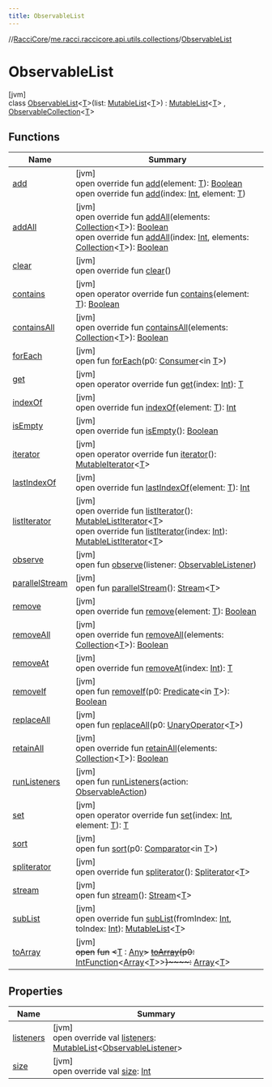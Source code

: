 ```yaml
---
title: ObservableList
---
```

//[RacciCore](../../../index.html)/[me.racci.raccicore.api.utils.collections](../index.html)/[ObservableList](index.html)



# ObservableList



[jvm]\
class [ObservableList](index.html)&lt;[T](index.html)&gt;(list: [MutableList](https://kotlinlang.org/api/latest/jvm/stdlib/kotlin.collections/-mutable-list/index.html)&lt;[T](index.html)&gt;) : [MutableList](https://kotlinlang.org/api/latest/jvm/stdlib/kotlin.collections/-mutable-list/index.html)&lt;[T](index.html)&gt; , [ObservableCollection](../-observable-collection/index.html)&lt;[T](index.html)&gt;



## Functions


| Name | Summary |
|---|---|
| [add](add.html) | [jvm]<br>open override fun [add](add.html)(element: [T](index.html)): [Boolean](https://kotlinlang.org/api/latest/jvm/stdlib/kotlin/-boolean/index.html)<br>open override fun [add](add.html)(index: [Int](https://kotlinlang.org/api/latest/jvm/stdlib/kotlin/-int/index.html), element: [T](index.html)) |
| [addAll](add-all.html) | [jvm]<br>open override fun [addAll](add-all.html)(elements: [Collection](https://kotlinlang.org/api/latest/jvm/stdlib/kotlin.collections/-collection/index.html)&lt;[T](index.html)&gt;): [Boolean](https://kotlinlang.org/api/latest/jvm/stdlib/kotlin/-boolean/index.html)<br>open override fun [addAll](add-all.html)(index: [Int](https://kotlinlang.org/api/latest/jvm/stdlib/kotlin/-int/index.html), elements: [Collection](https://kotlinlang.org/api/latest/jvm/stdlib/kotlin.collections/-collection/index.html)&lt;[T](index.html)&gt;): [Boolean](https://kotlinlang.org/api/latest/jvm/stdlib/kotlin/-boolean/index.html) |
| [clear](clear.html) | [jvm]<br>open override fun [clear](clear.html)() |
| [contains](index.html#765883978%2FFunctions%2F863300109) | [jvm]<br>open operator override fun [contains](index.html#765883978%2FFunctions%2F863300109)(element: [T](index.html)): [Boolean](https://kotlinlang.org/api/latest/jvm/stdlib/kotlin/-boolean/index.html) |
| [containsAll](index.html#-225903147%2FFunctions%2F863300109) | [jvm]<br>open override fun [containsAll](index.html#-225903147%2FFunctions%2F863300109)(elements: [Collection](https://kotlinlang.org/api/latest/jvm/stdlib/kotlin.collections/-collection/index.html)&lt;[T](index.html)&gt;): [Boolean](https://kotlinlang.org/api/latest/jvm/stdlib/kotlin/-boolean/index.html) |
| [forEach](../../me.racci.raccicore.api.utils.minecraft/-pos-range/index.html#1532301601%2FFunctions%2F863300109) | [jvm]<br>open fun [forEach](../../me.racci.raccicore.api.utils.minecraft/-pos-range/index.html#1532301601%2FFunctions%2F863300109)(p0: [Consumer](https://docs.oracle.com/javase/8/docs/api/java/util/function/Consumer.html)&lt;in [T](index.html)&gt;) |
| [get](index.html#961975567%2FFunctions%2F863300109) | [jvm]<br>open operator override fun [get](index.html#961975567%2FFunctions%2F863300109)(index: [Int](https://kotlinlang.org/api/latest/jvm/stdlib/kotlin/-int/index.html)): [T](index.html) |
| [indexOf](index.html#-407930336%2FFunctions%2F863300109) | [jvm]<br>open override fun [indexOf](index.html#-407930336%2FFunctions%2F863300109)(element: [T](index.html)): [Int](https://kotlinlang.org/api/latest/jvm/stdlib/kotlin/-int/index.html) |
| [isEmpty](index.html#-1000881820%2FFunctions%2F863300109) | [jvm]<br>open override fun [isEmpty](index.html#-1000881820%2FFunctions%2F863300109)(): [Boolean](https://kotlinlang.org/api/latest/jvm/stdlib/kotlin/-boolean/index.html) |
| [iterator](index.html#-1577986619%2FFunctions%2F863300109) | [jvm]<br>open operator override fun [iterator](index.html#-1577986619%2FFunctions%2F863300109)(): [MutableIterator](https://kotlinlang.org/api/latest/jvm/stdlib/kotlin.collections/-mutable-iterator/index.html)&lt;[T](index.html)&gt; |
| [lastIndexOf](index.html#1327716778%2FFunctions%2F863300109) | [jvm]<br>open override fun [lastIndexOf](index.html#1327716778%2FFunctions%2F863300109)(element: [T](index.html)): [Int](https://kotlinlang.org/api/latest/jvm/stdlib/kotlin/-int/index.html) |
| [listIterator](list-iterator.html) | [jvm]<br>open override fun [listIterator](list-iterator.html)(): [MutableListIterator](https://kotlinlang.org/api/latest/jvm/stdlib/kotlin.collections/-mutable-list-iterator/index.html)&lt;[T](index.html)&gt;<br>open override fun [listIterator](list-iterator.html)(index: [Int](https://kotlinlang.org/api/latest/jvm/stdlib/kotlin/-int/index.html)): [MutableListIterator](https://kotlinlang.org/api/latest/jvm/stdlib/kotlin.collections/-mutable-list-iterator/index.html)&lt;[T](index.html)&gt; |
| [observe](../-observable-holder/observe.html) | [jvm]<br>open fun [observe](../-observable-holder/observe.html)(listener: [ObservableListener](../index.html#290302064%2FClasslikes%2F863300109)) |
| [parallelStream](../-online-player-collection/index.html#-1592339412%2FFunctions%2F863300109) | [jvm]<br>open fun [parallelStream](../-online-player-collection/index.html#-1592339412%2FFunctions%2F863300109)(): [Stream](https://docs.oracle.com/javase/8/docs/api/java/util/stream/Stream.html)&lt;[T](index.html)&gt; |
| [remove](remove.html) | [jvm]<br>open override fun [remove](remove.html)(element: [T](index.html)): [Boolean](https://kotlinlang.org/api/latest/jvm/stdlib/kotlin/-boolean/index.html) |
| [removeAll](remove-all.html) | [jvm]<br>open override fun [removeAll](remove-all.html)(elements: [Collection](https://kotlinlang.org/api/latest/jvm/stdlib/kotlin.collections/-collection/index.html)&lt;[T](index.html)&gt;): [Boolean](https://kotlinlang.org/api/latest/jvm/stdlib/kotlin/-boolean/index.html) |
| [removeAt](remove-at.html) | [jvm]<br>open override fun [removeAt](remove-at.html)(index: [Int](https://kotlinlang.org/api/latest/jvm/stdlib/kotlin/-int/index.html)): [T](index.html) |
| [removeIf](../-observable-collection/index.html#1655623621%2FFunctions%2F863300109) | [jvm]<br>open fun [removeIf](../-observable-collection/index.html#1655623621%2FFunctions%2F863300109)(p0: [Predicate](https://docs.oracle.com/javase/8/docs/api/java/util/function/Predicate.html)&lt;in [T](index.html)&gt;): [Boolean](https://kotlinlang.org/api/latest/jvm/stdlib/kotlin/-boolean/index.html) |
| [replaceAll](index.html#901675341%2FFunctions%2F863300109) | [jvm]<br>open fun [replaceAll](index.html#901675341%2FFunctions%2F863300109)(p0: [UnaryOperator](https://docs.oracle.com/javase/8/docs/api/java/util/function/UnaryOperator.html)&lt;[T](index.html)&gt;) |
| [retainAll](retain-all.html) | [jvm]<br>open override fun [retainAll](retain-all.html)(elements: [Collection](https://kotlinlang.org/api/latest/jvm/stdlib/kotlin.collections/-collection/index.html)&lt;[T](index.html)&gt;): [Boolean](https://kotlinlang.org/api/latest/jvm/stdlib/kotlin/-boolean/index.html) |
| [runListeners](../-observable-holder/run-listeners.html) | [jvm]<br>open fun [runListeners](../-observable-holder/run-listeners.html)(action: [ObservableAction](../-observable-action/index.html)) |
| [set](set.html) | [jvm]<br>open operator override fun [set](set.html)(index: [Int](https://kotlinlang.org/api/latest/jvm/stdlib/kotlin/-int/index.html), element: [T](index.html)): [T](index.html) |
| [sort](index.html#-1169394793%2FFunctions%2F863300109) | [jvm]<br>open fun [sort](index.html#-1169394793%2FFunctions%2F863300109)(p0: [Comparator](https://docs.oracle.com/javase/8/docs/api/java/util/Comparator.html)&lt;in [T](index.html)&gt;) |
| [spliterator](index.html#703021258%2FFunctions%2F863300109) | [jvm]<br>open override fun [spliterator](index.html#703021258%2FFunctions%2F863300109)(): [Spliterator](https://docs.oracle.com/javase/8/docs/api/java/util/Spliterator.html)&lt;[T](index.html)&gt; |
| [stream](../-online-player-collection/index.html#135225651%2FFunctions%2F863300109) | [jvm]<br>open fun [stream](../-online-player-collection/index.html#135225651%2FFunctions%2F863300109)(): [Stream](https://docs.oracle.com/javase/8/docs/api/java/util/stream/Stream.html)&lt;[T](index.html)&gt; |
| [subList](index.html#-11148114%2FFunctions%2F863300109) | [jvm]<br>open override fun [subList](index.html#-11148114%2FFunctions%2F863300109)(fromIndex: [Int](https://kotlinlang.org/api/latest/jvm/stdlib/kotlin/-int/index.html), toIndex: [Int](https://kotlinlang.org/api/latest/jvm/stdlib/kotlin/-int/index.html)): [MutableList](https://kotlinlang.org/api/latest/jvm/stdlib/kotlin.collections/-mutable-list/index.html)&lt;[T](index.html)&gt; |
| [toArray](../-online-player-collection/index.html#-1215154575%2FFunctions%2F863300109) | [jvm]<br>~~open~~ ~~fun~~ ~~&lt;~~[T](../-online-player-collection/index.html#-1215154575%2FFunctions%2F863300109) : [Any](https://kotlinlang.org/api/latest/jvm/stdlib/kotlin/-any/index.html)~~&gt;~~ [~~toArray~~](../-online-player-collection/index.html#-1215154575%2FFunctions%2F863300109)~~(~~~~p0~~~~:~~ [IntFunction](https://docs.oracle.com/javase/8/docs/api/java/util/function/IntFunction.html)&lt;[Array](https://kotlinlang.org/api/latest/jvm/stdlib/kotlin/-array/index.html)&lt;[T](../-online-player-collection/index.html#-1215154575%2FFunctions%2F863300109)&gt;&gt;~~)~~~~:~~ [Array](https://kotlinlang.org/api/latest/jvm/stdlib/kotlin/-array/index.html)&lt;[T](../-online-player-collection/index.html#-1215154575%2FFunctions%2F863300109)&gt; |


## Properties


| Name | Summary |
|---|---|
| [listeners](listeners.html) | [jvm]<br>open override val [listeners](listeners.html): [MutableList](https://kotlinlang.org/api/latest/jvm/stdlib/kotlin.collections/-mutable-list/index.html)&lt;[ObservableListener](../index.html#290302064%2FClasslikes%2F863300109)&gt; |
| [size](index.html#844915858%2FProperties%2F863300109) | [jvm]<br>open override val [size](index.html#844915858%2FProperties%2F863300109): [Int](https://kotlinlang.org/api/latest/jvm/stdlib/kotlin/-int/index.html) |


